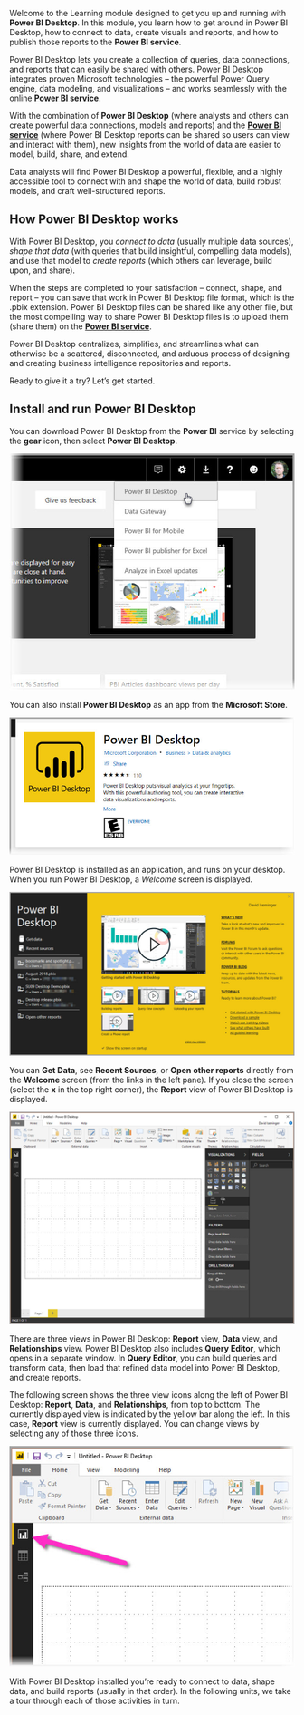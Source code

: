 Welcome to the Learning module designed to get you up and running with **Power BI Desktop**. In this module, you learn how to get around in Power BI Desktop, how to connect to data, create visuals and reports, and how to publish those reports to the **Power BI service**.

Power BI Desktop lets you create a collection of queries, data connections, and reports that can easily be shared with others. Power BI Desktop integrates proven Microsoft technologies – the powerful Power Query engine, data modeling, and visualizations – and works seamlessly with the online [**Power BI service**](https://app.powerbi.com/).

With the combination of **Power BI Desktop** (where analysts and others can create powerful data connections, models and reports) and the [**Power BI service**](https://app.powerbi.com/) (where Power BI Desktop reports can be shared so users can view and interact with them), new insights from the world of data are easier to model, build, share, and extend.

Data analysts will find Power BI Desktop a powerful, flexible, and a highly accessible tool to connect with and shape the world of data, build robust models, and craft well-structured reports.

## How Power BI Desktop works
With Power BI Desktop, you *connect to data* (usually multiple data sources), *shape that data* (with queries that build insightful, compelling data models), and use that model to *create reports* (which others can leverage, build upon, and share).

When the steps are completed to your satisfaction – connect, shape, and report – you can save that work in Power BI Desktop file format, which is the .pbix extension. Power BI Desktop files can be shared like any other file, but the most compelling way to share Power BI Desktop files is to upload them (share them) on the [**Power BI service**](https://preview.powerbi.com/). 

Power BI Desktop centralizes, simplifies, and streamlines what can otherwise be a scattered, disconnected, and arduous process of designing and creating business intelligence repositories and reports.

Ready to give it a try? Let’s get started.

## Install and run Power BI Desktop
You can download Power BI Desktop from the **Power BI** service by selecting the **gear** icon, then select **Power BI Desktop**.

![Install Power BI Desktop from the Power BI service](../media/pbid-intro_01.jpg)

You can also install **Power BI Desktop** as an app from the **Microsoft Store**.

![Install Power BI Desktop from the Microsoft Store](../media/pbid-intro_02.jpg)

Power BI Desktop is installed as an application, and runs on your desktop. When you run Power BI Desktop, a *Welcome* screen is displayed.

![Power BI Desktop runs as an application](../media/pbid-intro_03.jpg)

You can **Get Data**, see **Recent Sources**, or **Open other reports** directly from the **Welcome** screen (from the links in the left pane). If you close the screen (select the **x** in the top right corner), the **Report** view of Power BI Desktop is displayed.

![Power BI Desktop empty canvas](../media/pbid-intro_04.jpg)

There are three views in Power BI Desktop: **Report** view, **Data** view, and **Relationships** view. Power BI Desktop also includes **Query Editor**, which opens in a separate window. In **Query Editor**, you can build queries and transform data, then load that refined data model into Power BI Desktop, and create reports.

The following screen shows the three view icons along the left of Power BI Desktop: **Report**, **Data**, and **Relationships**, from top to bottom. The currently displayed view is indicated by the yellow bar along the left. In this case, **Report** view is currently displayed. You can change views by selecting any of those three icons.

![Three different views in Power BI Desktop](../media/pbid-intro_05.jpg)

With Power BI Desktop installed you’re ready to connect to data, shape data, and build reports (usually in that order). In the following units, we take a tour through each of those activities in turn.
